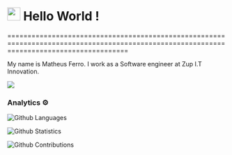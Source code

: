 
<h1><img src="https://emojis.slackmojis.com/emojis/images/1531849430/4246/blob-sunglasses.gif?1531849430" width="30"/> Hello World ! </h1>
==========================================================================================================================================


My name is Matheus Ferro. I work as a Software engineer at Zup I.T Innovation.

![](http://estruyf-github.azurewebsites.net/api/VisitorHit?user=matheusferro&repo=matheusferro&countColorcountColor)

### Analytics ⚙️

![Github Languages](https://github-readme-stats.vercel.app/api/top-langs/?username=matheusferro&layout=compact&count_private=true&theme=dracula)

![Github Statistics](https://github-readme-stats.vercel.app/api/?username=matheusferro&count_private=true&show_icons=true&theme=dracula)

![Github Contributions](https://github-readme-streak-stats.herokuapp.com/?user=matheusferro&hide_border=true&theme=dracula)
